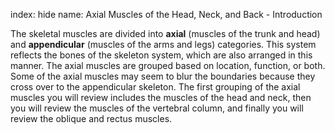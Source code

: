 index: hide
name: Axial Muscles of the Head, Neck, and Back - Introduction

The skeletal muscles are divided into  **axial** (muscles of the trunk and head) and  **appendicular** (muscles of the arms and legs) categories. This system reflects the bones of the skeleton system, which are also arranged in this manner. The axial muscles are grouped based on location, function, or both. Some of the axial muscles may seem to blur the boundaries because they cross over to the appendicular skeleton. The first grouping of the axial muscles you will review includes the muscles of the head and neck, then you will review the muscles of the vertebral column, and finally you will review the oblique and rectus muscles.
